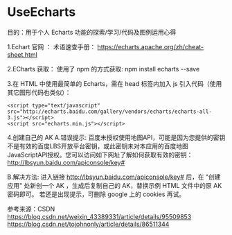 # UseEcharts
目的：用于个人 Echarts 功能的探索/学习/代码及图例运用心得

1.Echart 官网 ： 术语速查手册：  https://echarts.apache.org/zh/cheat-sheet.html 

2.ECharts 获取：
使用了 npm 的方式获取:  npm install echarts --save 


3.在 HTML 中使用最简单的 Echarts，需在 head 标签内加入 js 引入代码（使用其它图形代码也类似）：

    <script type="text/javascript" src="http://echarts.baidu.com/gallery/vendors/echarts/echarts-all-3.js"></script>    
    <script src="echarts.min.js"></script>
  
4.创建自己的 AK 
A.错误提示:
百度未授权使用地图API，可能是因为您提供的密钥不是有效的百度LBS开放平台密钥，或此密钥未对本应用的百度地图JavaScriptAPI授权。您可以访问如下网址了解如何获取有效的密钥：http://lbsyun.baidu.com/apiconsole/key# 

B.解决方法:
进入链接 http://lbsyun.baidu.com/apiconsole/key#  后，在 "创建应用" 处新创一个 AK ，生成后复制自己的 AK，替换示例 HTML 文件中的原 AK 密码即可。
若还是出现提示，可删除 google 上的 cookies 再试。

参考来源：CSDN 
https://blog.csdn.net/weixin_43389331/article/details/95509853
https://blog.csdn.net/tojohnonly/article/details/86511344
